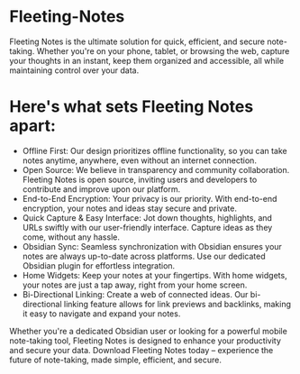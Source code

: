 # Fleeting-Notes
Fleeting Notes is the ultimate solution for quick, efficient, and secure note-taking. Whether you're on your phone, tablet, or browsing the web, capture your thoughts in an instant, keep them organized and accessible, all while maintaining control over your data.

# Here's what sets Fleeting Notes apart:
- Offline First: Our design prioritizes offline functionality, so you can take notes anytime, anywhere, even without an internet connection.
- Open Source: We believe in transparency and community collaboration. Fleeting Notes is open source, inviting users and developers to contribute and improve upon our platform.
- End-to-End Encryption: Your privacy is our priority. With end-to-end encryption, your notes and ideas stay secure and private.
- Quick Capture & Easy Interface: Jot down thoughts, highlights, and URLs swiftly with our user-friendly interface. Capture ideas as they come, without any hassle.
- Obsidian Sync: Seamless synchronization with Obsidian ensures your notes are always up-to-date across platforms. Use our dedicated Obsidian plugin for effortless integration.
- Home Widgets: Keep your notes at your fingertips. With home widgets, your notes are just a tap away, right from your home screen.
- Bi-Directional Linking: Create a web of connected ideas. Our bi-directional linking feature allows for link previews and backlinks, making it easy to navigate and expand your notes.

Whether you're a dedicated Obsidian user or looking for a powerful mobile note-taking tool, Fleeting Notes is designed to enhance your productivity and secure your data. Download Fleeting Notes today – experience the future of note-taking, made simple, efficient, and secure.
